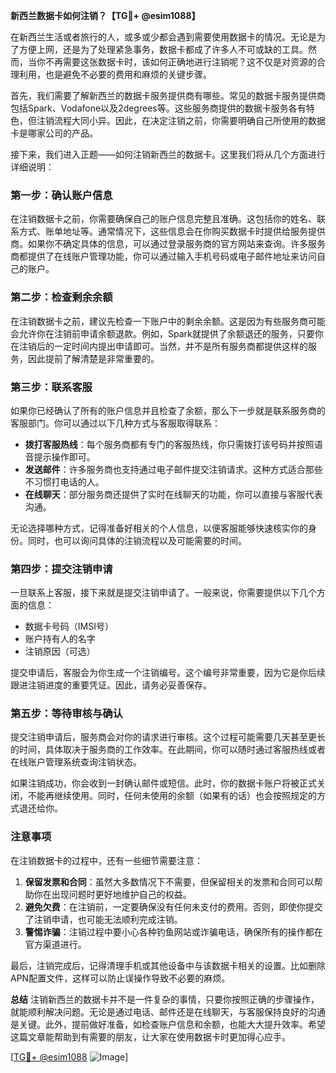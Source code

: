 **新西兰数据卡如何注销？【TG💪+ @esim1088】**

在新西兰生活或者旅行的人，或多或少都会遇到需要使用数据卡的情况。无论是为了方便上网，还是为了处理紧急事务，数据卡都成了许多人不可或缺的工具。然而，当你不再需要这张数据卡时，该如何正确地进行注销呢？这不仅是对资源的合理利用，也是避免不必要的费用和麻烦的关键步骤。

首先，我们需要了解新西兰的数据卡服务提供商有哪些。常见的数据卡服务提供商包括Spark、Vodafone以及2degrees等。这些服务商提供的数据卡服务各有特色，但注销流程大同小异。因此，在决定注销之前，你需要明确自己所使用的数据卡是哪家公司的产品。

接下来，我们进入正题——如何注销新西兰的数据卡。这里我们将从几个方面进行详细说明：

### **第一步：确认账户信息**
在注销数据卡之前，你需要确保自己的账户信息完整且准确。这包括你的姓名、联系方式、账单地址等。通常情况下，这些信息会在你购买数据卡时提供给服务提供商。如果你不确定具体的信息，可以通过登录服务商的官方网站来查询。许多服务商都提供了在线账户管理功能，你可以通过输入手机号码或电子邮件地址来访问自己的账户。

### **第二步：检查剩余余额**
在注销数据卡之前，建议先检查一下账户中的剩余余额。这是因为有些服务商可能会允许你在注销前申请余额退款。例如，Spark就提供了余额退还的服务，只要你在注销后的一定时间内提出申请即可。当然，并不是所有服务商都提供这样的服务，因此提前了解清楚是非常重要的。

### **第三步：联系客服**
如果你已经确认了所有的账户信息并且检查了余额，那么下一步就是联系服务商的客服部门。你可以通过以下几种方式与客服取得联系：
- **拨打客服热线**：每个服务商都有专门的客服热线，你只需拨打该号码并按照语音提示操作即可。
- **发送邮件**：许多服务商也支持通过电子邮件提交注销请求。这种方式适合那些不习惯打电话的人。
- **在线聊天**：部分服务商还提供了实时在线聊天的功能，你可以直接与客服代表沟通。

无论选择哪种方式，记得准备好相关的个人信息，以便客服能够快速核实你的身份。同时，也可以询问具体的注销流程以及可能需要的时间。

### **第四步：提交注销申请**
一旦联系上客服，接下来就是提交注销申请了。一般来说，你需要提供以下几个方面的信息：
- 数据卡号码（IMSI号）
- 账户持有人的名字
- 注销原因（可选）

提交申请后，客服会为你生成一个注销编号。这个编号非常重要，因为它是你后续跟进注销进度的重要凭证。因此，请务必妥善保存。

### **第五步：等待审核与确认**
提交注销申请后，服务商会对你的请求进行审核。这个过程可能需要几天甚至更长的时间，具体取决于服务商的工作效率。在此期间，你可以随时通过客服热线或者在线账户管理系统查询注销状态。

如果注销成功，你会收到一封确认邮件或短信。此时，你的数据卡账户将被正式关闭，不能再继续使用。同时，任何未使用的余额（如果有的话）也会按照规定的方式退还给你。

### **注意事项**
在注销数据卡的过程中，还有一些细节需要注意：
1. **保留发票和合同**：虽然大多数情况下不需要，但保留相关的发票和合同可以帮助你在出现问题时更好地维护自己的权益。
2. **避免欠费**：在注销前，一定要确保没有任何未支付的费用。否则，即使你提交了注销申请，也可能无法顺利完成注销。
3. **警惕诈骗**：注销过程中要小心各种钓鱼网站或诈骗电话，确保所有的操作都在官方渠道进行。

最后，注销完成后，记得清理手机或其他设备中与该数据卡相关的设置。比如删除APN配置文件，这样可以防止误操作导致不必要的麻烦。

**总结**
注销新西兰的数据卡并不是一件复杂的事情，只要你按照正确的步骤操作，就能顺利解决问题。无论是通过电话、邮件还是在线聊天，与客服保持良好的沟通是关键。此外，提前做好准备，如检查账户信息和余额，也能大大提升效率。希望这篇文章能帮助到有需要的朋友，让大家在使用数据卡时更加得心应手。

[[TG💪+ @esim1088](https://t.me/s/esim1088) ![Image](https://i.postimg.cc/4NQfJmqS/Snipaste-2025-05-13-00-14-12.png)]